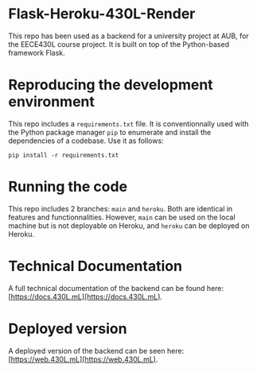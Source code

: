 # Flask-Heroku-430L-Render

This repo has been used as a backend for a university project at AUB, for the EECE430L course project.
It is built on top of the Python-based framework Flask.

# Reproducing the development environment

This repo includes a `requirements.txt` file. It is conventionnally used with the Python package manager `pip` to enumerate and install the dependencies of a codebase. 
Use it as follows:
```
pip install -r requirements.txt
```

# Running the code

This repo includes 2 branches: `main` and `heroku`. Both are identical in features and functionnalities. However, `main` can be used on the local machine but is not deployable on Heroku, and `heroku` can be deployed on Heroku.


# Technical Documentation

A full technical documentation of the backend can be found here: [https://docs.430L.mL](https://docs.430L.mL).

# Deployed version

A deployed version of the backend can be seen here: [https://web.430L.mL](https://web.430L.mL).
